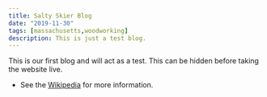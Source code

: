 ```yaml
---
title: Salty Skier Blog
date: "2019-11-30"
tags: [massachusetts,woodworking]
description: This is just a test blog.
---
```


This is our first blog and will act as a test. This can be hidden before taking the website live. 

* See the [Wikipedia](https://en.wikipedia.org/wiki/Vaporwave) for more information.